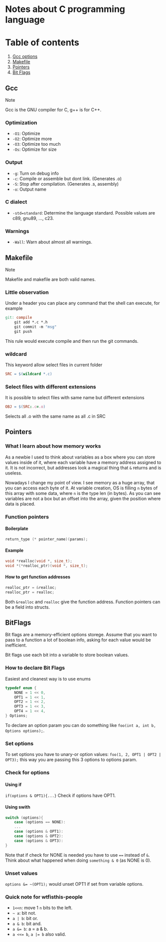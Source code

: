 # Notes about C programming language

# Table of contents
1. [Gcc options](#Gcc)
2. [Makefile](#Makefile)
3. [Pointers](#Pointers)
4. [Bit Flags](#BitFlags)


## Gcc

> [!NOTE]
> Gcc is the GNU compiler for C, g++ is for C++.

### Optimization

- `-O1`: Optimize
- `-O2`: Optimize more
- `-O3`: Optimize too much
- `-Os`: Optimize for size

### Output

- `-g`: Turn on debug info
- `-c`: Compile or assemble but dont link. (Generates .o)
- `-S`: Stop after compilation. (Generates .s, assembly)
- `-o`: Output name

### C dialect

- `-std=standard`: Determine the language standard. Possible values are c89, gnu89, ..., c23.

### Warnings

- `-Wall`: Warn about almost all warnings.


## Makefile

> [!NOTE]
> Makefile and makefile are both valid names.

### Little observation

Under a header you can place any command that the shell
can execute, for example

``` makefile
git: compile
    git add *.c *.h
    git commit -m "msg"
    git push
```

This rule would execute compile and then run the git commands.

### wildcard

This keyword allow select files in current folder

``` makefile
SRC = $(wildcard *.c)
```

### Select files with different extensions

It is possible to select files with same name but different extensions

``` makefile
OBJ = $(SRC:.c=.o)
```

Selects all .o with the same name as all .c in SRC

## Pointers

### What I learn about how memory works

As a newbie I used to think about variables as a box where
you can store values inside of it, where each variable have
a memory address assigned to it. It is not incorrect, but
addresses look a magical thing that `&` returns and is
useless.

Nowadays I change my point of view. I see memory as a huge
array, that you can access each byte of it. At variable
creation, OS is filling `n` bytes of this array with some
data, where `n` is the type len (in bytes). As you can see
variables are not a box but an offset into the array, given
the position where data is placed.

### Function pointers

#### Boilerplate

``` c
return_type (* pointer_name)(params);
```

#### Example

``` c
void *realloc(void *, size_t);
void *(*realloc_ptr)(void *, size_t);
```

#### How to get function addresses

``` c
realloc_ptr = &realloc;
realloc_ptr = realloc;
```

Both `&realloc` and `realloc` give the function address.
Function pointers can be a field into structs.

## BitFlags

Bit flags are a memory-efficient options storege. Assume
that you want to pass to a function a lot of boolean info,
asking for each value would be inefficient.

Bit flags use each bit into a variable to store boolean values.

### How to declare Bit Flags

Easiest and cleanest way is to use enums

``` c
typedef enum {
    NONE = 1 << 0,
    OPT1 = 1 << 1,
    OPT2 = 1 << 2,
    OPT3 = 1 << 3,
    OPT4 = 1 << 4,
} Options;
```

To declare an option param you can do something like
`foo(int a, int b, Options options);`.

### Set options

To set options you have to unary-or option values:
`foo(1, 2, OPT1 | OPT2 | OPT3);` this way you are
passing this 3 options to options param.

### Check for options

#### Using if

`if(options & OPT1){...}` Check if options have OPT1.

#### Using swith

``` c
switch (options){
    case (options == NONE):
    ...
    case (options & OPT1):
    case (options & OPT2):
    case (options & OPT3):
}
```

Note that if check for NONE is needed you have to use `==`
instead of `&`. Think about what happened when doing
`something & 0` (as NONE is 0).

### Unset values

`options &= ~(OPT1);` would unset OPT1 if set from variable
options.

### Quick note for wtfisthis-people

- `1<<n`: move 1 `n` bits to the left.
- `~ a`: bit not.
- `a | b`: bit or.
- `a & b`: bit and.
- `a &= b`: a = a & b.
- `a <<= b`, `a |= b` also valid.



